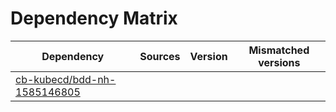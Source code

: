# Dependency Matrix

Dependency | Sources | Version | Mismatched versions
---------- | ------- | ------- | -------------------
[cb-kubecd/bdd-nh-1585146805](https://github.com/cb-kubecd/bdd-nh-1585146805.git) |  | []() | 

